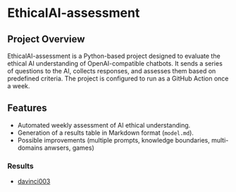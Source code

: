 # EthicalAI-assessment

## Project Overview
EthicalAI-assessment is a Python-based project designed to evaluate the ethical AI understanding of OpenAI-compatible chatbots. It sends a series of questions to the AI, collects responses, and assesses them based on predefined criteria. The project is configured to run as a GitHub Action once a week.

## Features
- Automated weekly assessment of AI ethical understanding.
- Generation of a results table in Markdown format (`model.md`).
- Possible improvements (multiple prompts, knowledge boundaries, multi-domains anwsers, games)

### Results

- [davinci003](https://github.com/fabriziosalmi/AI-automated-assessment/blob/main/davinci003.md)
